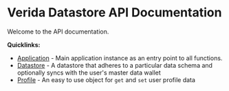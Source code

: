 
# Verida Datastore API Documentation

Welcome to the API documentation.

**Quicklinks:**

- [Application](App.html) - Main application instance as an entry point to all functions.
- [Datastore](DataStore.html) - A datastore that adheres to a particular data schema and optionally syncs with the user's master data wallet
- [Profile](Profile.html) - An easy to use object for `get` and `set` user profile data
